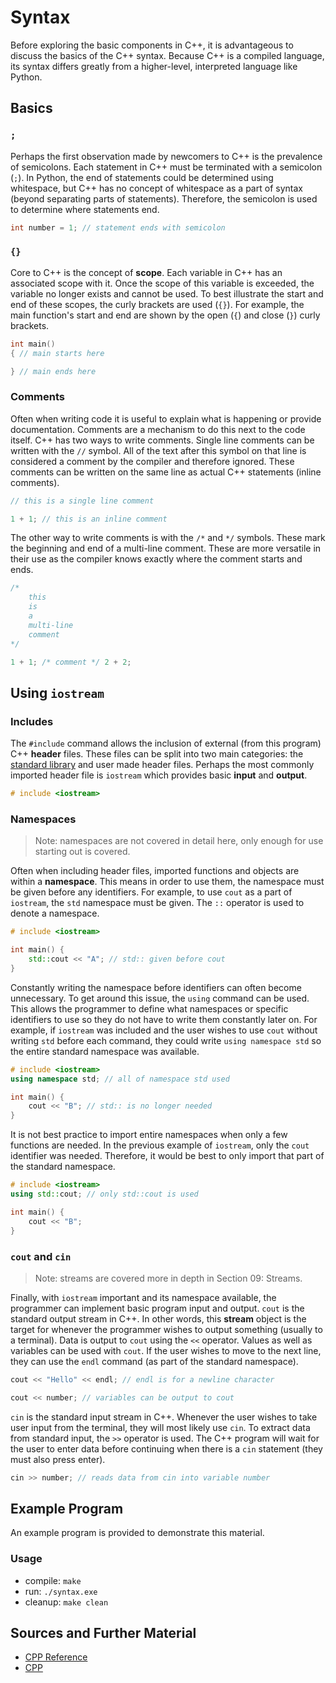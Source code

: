 # Syntax

Before exploring the basic components in C++, it is advantageous to discuss the basics of the C++ syntax. Because C++ is a compiled language, its syntax differs greatly from a higher-level, interpreted language like Python.

## Basics

### `;`

Perhaps the first observation made by newcomers to C++ is the prevalence of semicolons. Each statement in C++ must be terminated with a semicolon (`;`). In Python, the end of statements could be determined using whitespace, but C++ has no concept of whitespace as a part of syntax (beyond separating parts of statements). Therefore, the semicolon is used to determine where statements end.

```C++
int number = 1; // statement ends with semicolon
```

### `{}`

Core to C++ is the concept of **scope**. Each variable in C++ has an associated scope with it. Once the scope of this variable is exceeded, the variable no longer exists and cannot be used. To best illustrate the start and end of these scopes, the curly brackets are used (`{}`). For example, the main function's start and end are shown by the open (`{`) and close (`}`) curly brackets.

```C++
int main()
{ // main starts here

} // main ends here
```

### Comments

Often when writing code it is useful to explain what is happening or provide documentation. Comments are a mechanism to do this next to the code itself. C++ has two ways to write comments. Single line comments can be written with the `//` symbol. All of the text after this symbol on that line is considered a comment by the compiler and therefore ignored. These comments can be written on the same line as actual C++ statements (inline comments).

```C++
// this is a single line comment
```

```C++
1 + 1; // this is an inline comment
```

The other way to write comments is with the `/*` and `*/` symbols. These mark the beginning and end of a multi-line comment. These are more versatile in their use as the compiler knows exactly where the comment starts and ends.

```C++
/*
    this
    is
    a
    multi-line
    comment
*/
```

```C++
1 + 1; /* comment */ 2 + 2;
```

## Using `iostream`

### Includes

The `#include` command allows the inclusion of external (from this program) C++ **header** files. These files can be split into two main categories: the [standard library](https://en.cppreference.com/w/cpp/header) and user made header files. Perhaps the most commonly imported header file is `iostream` which provides basic **input** and **output**.

```C++
# include <iostream>
```

### Namespaces

> Note: namespaces are not covered in detail here, only enough for use starting out is covered.

Often when including header files, imported functions and objects are within a **namespace**. This means in order to use them, the namespace must be given before any identifiers. For example, to use `cout` as a part of `iostream`, the `std` namespace must be given. The `::` operator is used to denote a namespace.

```C++
# include <iostream>

int main() {
    std::cout << "A"; // std:: given before cout
}
```

Constantly writing the namespace before identifiers can often become unnecessary. To get around this issue, the `using` command can be used. This allows the programmer to define what namespaces or specific identifiers to use so they do not have to write them constantly later on. For example, if `iostream` was included and the user wishes to use `cout` without writing `std` before each command, they could write `using namespace std` so the entire standard namespace was available.

```C++
# include <iostream>
using namespace std; // all of namespace std used

int main() {
    cout << "B"; // std:: is no longer needed
}
```

It is not best practice to import entire namespaces when only a few functions are needed. In the previous example of `iostream`, only the `cout` identifier was needed. Therefore, it would be best to only import that part of the standard namespace.

```C++
# include <iostream>
using std::cout; // only std::cout is used

int main() {
    cout << "B";
}
```

### `cout` and `cin`

> Note: streams are covered more in depth in Section 09: Streams.

Finally, with `iostream` important and its namespace available, the programmer can implement basic program input and output. `cout` is the standard output stream in C++. In other words, this **stream** object is the target for whenever the programmer wishes to output something (usually to a terminal). Data is output to `cout` using the `<<` operator. Values as well as variables can be used with `cout`. If the user wishes to move to the next line, they can use the `endl` command (as part of the standard namespace).

```C++
cout << "Hello" << endl; // endl is for a newline character
```

```C++
cout << number; // variables can be output to cout
```

`cin` is the standard input stream in C++. Whenever the user wishes to take user input from the terminal, they will most likely use `cin`. To extract data from standard input, the `>>` operator is used. The C++ program will wait for the user to enter data before continuing when there is a `cin` statement (they must also press enter).

```C++
cin >> number; // reads data from cin into variable number
```

## Example Program

An example program is provided to demonstrate this material.

### Usage
- compile: `make`
- run: `./syntax.exe`
- cleanup: `make clean`

## Sources and Further Material

- [CPP Reference](https://en.cppreference.com/)
- [CPP](https://www.cplusplus.com/doc/)
